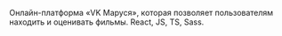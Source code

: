 Онлайн-платформа «VK Маруся», которая позволяет пользователям находить и оценивать фильмы. React, JS, TS, Sass.
